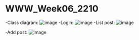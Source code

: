 # WWW_Week06_2210
-Class diagram:
![image](https://github.com/PhuongThiLanHuong/WWW_Week06_2210/assets/125435868/4055e6d3-95ae-4691-b59a-d1583f008c4a)
-Login:
![image](https://github.com/PhuongThiLanHuong/WWW_Week06_2210/assets/125435868/ff224643-4a1c-4271-be2d-cef5547d755e)
-List post:
![image](https://github.com/PhuongThiLanHuong/WWW_Week06_2210/assets/125435868/7bccf67d-f417-42ce-8008-b5d48d60c07b)

-Add post:
![image](https://github.com/PhuongThiLanHuong/WWW_Week06_2210/assets/125435868/def16ef3-e5aa-46da-aa2b-189dfb37781a)

